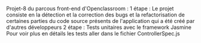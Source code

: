 Projet-8 du parcous front-end d'Openclassroom :
1 étape : 
Le projet consiste en la détection et la correction des bugs et la refactorisation de certaines parties du code source présents de l'application qui a été créé par d'autres développeurs
2 étape :
Tests unitaires avec le framework Jasmine
Pour voir plus en détails les tests aller dans le fichier ControllerSpec.js
